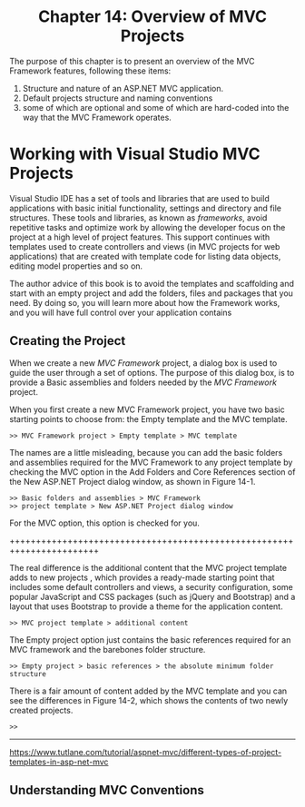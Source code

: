 <h1 align="center">
    Chapter 14: Overview of MVC Projects
</h1>

The purpose of this chapter is to present an overview of the MVC Framework features, following these items:
1. Structure and nature of an ASP.NET MVC application.
2. Default projects structure and naming conventions
3. some of which are optional and some of which are hard-coded into the way that the MVC Framework operates.  

# Working with Visual Studio MVC Projects
Visual Studio IDE has a set of tools and libraries that are used to build applications with basic initial functionality, settings and directory and file structures. These tools and libraries, as known as *frameworks*, avoid repetitive tasks and optimize work by allowing the developer focus on the project at a high level of project features. This support continues with templates used to create controllers and views (in MVC projects for web applications) that are created with template code for listing data objects, editing model properties and so on.

The author advice of this book is to avoid the templates and scaffolding and start with an empty project and add the folders, files and packages that you need. By doing so, you will learn more about how the Framework works, and you will have full control over your application contains

## Creating the Project
When we create a new *MVC Framework* project, a dialog box is used to guide the user through a set of options. The purpose of this dialog box, is to provide a Basic assemblies and folders needed by the *MVC Framework* project.

When you first create a new MVC Framework project, you have two basic starting points to choose from: the Empty template and the MVC template. 

    >> MVC Framework project > Empty template > MVC template

The names are a little misleading, because you can add the basic folders and assemblies required for the MVC Framework to any project template by checking the MVC option in the Add Folders and Core References section of the New ASP.NET Project dialog window, as shown in Figure 14-1. 

    >> Basic folders and assemblies > MVC Framework
    >> project template > New ASP.NET Project dialog window

For the MVC option, this option is checked for you.  

+++++++++++++++++++++++++++++++++++++++++++++++++++++++++++++++++++++++  

The real difference is the additional content that the MVC project template adds to new projects
, which provides a ready-made starting point that includes some default controllers and views, a security configuration, some popular JavaScript and CSS packages (such as jQuery and Bootstrap) and a layout that uses Bootstrap to provide a theme for the application content. 

    >> MVC project template > additional content

The Empty project option just contains the basic references required for an MVC framework and the barebones folder structure. 

    >> Empty project > basic references > the absolute minimum folder structure

There is a fair amount of content added by the MVC template and you can see the differences in Figure 14-2, which shows the contents of two newly created projects. 

    >> 
******************************************

https://www.tutlane.com/tutorial/aspnet-mvc/different-types-of-project-templates-in-asp-net-mvc

<!--
Chapter 14: Overview of MVC Projects
    # Working with Visual Studio MVC Projects
        ## Creating the Project
-->

## Understanding MVC Conventions
